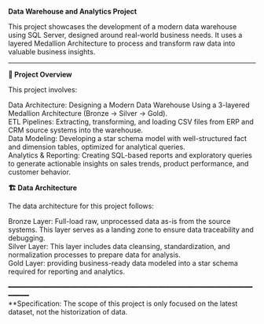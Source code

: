 **Data Warehouse and Analytics Project**

This project showcases the development of a modern data warehouse using SQL Server, designed around real-world business needs. It uses a layered Medallion Architecture to process and transform raw data into valuable business insights.

---
**📖 Project Overview**

This project involves:

Data Architecture: Designing a Modern Data Warehouse Using a 3-layered Medallion Architecture (Bronze → Silver → Gold).  
ETL Pipelines: Extracting, transforming, and loading CSV files from ERP and CRM source systems into the warehouse.  
Data Modeling: Developing a star schema model with well-structured fact and dimension tables, optimized for analytical queries.  
Analytics & Reporting: Creating SQL-based reports and exploratory queries to generate actionable insights on sales trends, product performance, and customer behavior.  


**🏗️ Data Architecture**  

The data architecture for this project follows:  

Bronze Layer: Full-load raw, unprocessed data as-is from the source systems. This layer serves as a landing zone to ensure data traceability and debugging.  
Silver Layer: This layer includes data cleansing, standardization, and normalization processes to prepare data for analysis.  
Gold Layer: providing business-ready data modeled into a star schema required for reporting and analytics.  

━━━━━━━━━━━━━━━━━━━━━━━━━━━━━━━━━━━━━━━━━━━━━━━━━━━━━━━━━━━━━━━━      
**Specification: The scope of this project is only focused on the latest dataset, not the historization of data.
